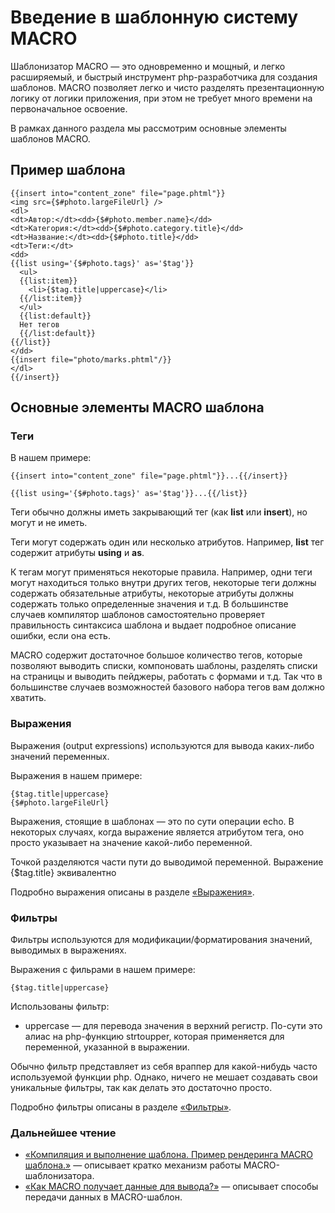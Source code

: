 # Введение в шаблонную систему MACRO
Шаблонизатор MACRO — это одновременно и мощный, и легко расширяемый, и быстрый инструмент php-разработчика для создания шаблонов. MACRO позволяет легко и чисто разделять презентационную логику от логики приложения, при этом не требует много времени на первоначальное освоение.

В рамках данного раздела мы рассмотрим основные элементы шаблонов MACRO.

## Пример шаблона

    {{insert into="content_zone" file="page.phtml"}}
    <img src={$#photo.largeFileUrl} />
    <dl>
    <dt>Автор:</dt><dd>{$#photo.member.name}</dd>
    <dt>Категория:</dt><dd>{$#photo.category.title}</dd>
    <dt>Название:</dt><dd>{$#photo.title}</dd>
    <dt>Теги:</dt>
    <dd>
    {{list using='{$#photo.tags}' as='$tag'}}
      <ul>
      {{list:item}}
        <li>{$tag.title|uppercase}</li>
      {{/list:item}}
      </ul>
      {{list:default}}
      Нет тегов
      {{/list:default}}  
    {{/list}}
    </dd>
    {{insert file="photo/marks.phtml"/}}
    </dl>
    {{/insert}}

## Основные элементы MACRO шаблона
### Теги
В нашем примере:

    {{insert into="content_zone" file="page.phtml"}}...{{/insert}}
 
    {{list using='{$#photo.tags}' as='$tag'}}...{{/list}}

Теги обычно должны иметь закрывающий тег (как **list** или **insert**), но могут и не иметь.

Теги могут содержать один или несколько атрибутов. Например, **list** тег содержит атрибуты **using** и **as**.

К тегам могут применяться некоторые правила. Например, одни теги могут находиться только внутри других тегов, некоторые теги должны содержать обязательные атрибуты, некоторые атрибуты должны содержать только определенные значения и т.д. В большинстве случаев компилятор шаблонов самостоятельно проверяет правильность синтаксиса шаблона и выдает подробное описание ошибки, если она есть.

MACRO содержит достаточное большое количество тегов, которые позволяют выводить списки, компоновать шаблоны, разделять списки на страницы и выводить пейджеры, работать с формами и т.д. Так что в большинстве случаев возможностей базового набора тегов вам должно хватить.

### Выражения
Выражения (output expressions) используются для вывода каких-либо значений переменных.

Выражения в нашем примере:

    {$tag.title|uppercase}
    {$#photo.largeFileUrl}

Выражения, стоящие в шаблонах — это по сути операции echo. В некоторых случаях, когда выражение является атрибутом тега, оно просто указывает на значение какой-либо переменной.

Точкой разделяются части пути до выводимой переменной. Выражение {$tag.title} эквивалентно <?php if(isset($tag['title'])) echo $tag['title']; ?>

Подробно выражения описаны в разделе [«Выражения»](./expressions.md).

### Фильтры

Фильтры используются для модификации/форматирования значений, выводимых в выражениях.

Выражения с фильрами в нашем примере:

    {$tag.title|uppercase}

Использованы фильтр:

* uppercase — для перевода значения в верхний регистр. По-сути это алиас на php-функцию strtoupper, которая применяется для переменной, указанной в выражении.

Обычно фильтр представляет из себя враппер для какой-нибудь часто используемой функции php. Однако, ничего не мешает создавать свои уникальные фильтры, так как делать это достаточно просто.

Подробно фильтры описаны в разделе [«Фильтры»](./filters_intro.md).

### Дальнейшее чтение

* [«Компиляция и выполнение шаблона. Пример рендеринга MACRO шаблона.»](./important_details.md) — описывает кратко механизм работы MACRO-шаблонизатора.
* [«Как MACRO получает данные для вывода?»](./data_sources.md) — описывает способы передачи данных в MACRO-шаблон.
